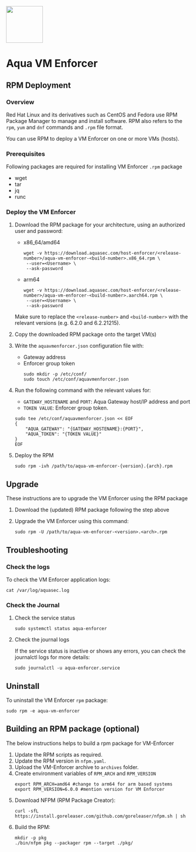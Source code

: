 <img src="https://avatars3.githubusercontent.com/u/12783832?s=200&v=4" height="100" width="100" />

# Aqua VM Enforcer

## RPM Deployment

### Overview
Red Hat Linux and its derivatives such as CentOS and Fedora use RPM Package Manager to manage and install software. RPM also refers to the `rpm`, `yum` and `dnf` commands and `.rpm` file format. 

You can use RPM to deploy a VM Enforcer on one or more VMs (hosts).
### Prerequisites
Following packages are required for installing VM Enforcer `.rpm` package
* wget
* tar
* jq
* runc

### Deploy the VM Enforcer

1. Download the RPM package for your architecture, using an authorized user and password:
   * x86_64/amd64
       ```shell
       wget -v https://download.aquasec.com/host-enforcer/<release-number>/aqua-vm-enforcer-<build-number>.x86_64.rpm \
        --user=<Username> \
        --ask-password
       ```
   * arm64
     ```shell
     wget -v https://download.aquasec.com/host-enforcer/<release-number>/aqua-vm-enforcer-<build-number>.aarch64.rpm \
      --user=<Username> \
      --ask-password
     ```
   Make sure to replace the `<release-number>` and `<build-number>` with the relevant versions (e.g. 6.2.0 and 6.2.21215).


2. Copy the downloaded RPM package onto the target VM(s)


3. Write the `aquavmenforcer.json` configuration file with:
   * Gateway address
   * Enforcer group token
     ```shell
     sudo mkdir -p /etc/conf/
     sudo touch /etc/conf/aquavmenforcer.json
     ```

4. Run the following command with the relevant values for:

   * `GATEWAY_HOSTENAME` and `PORT`: Aqua Gateway host/IP address and port
   * `TOKEN VALUE`: Enforcer group token.
   
   ```shell
   sudo tee /etc/conf/aquavmenforcer.json << EOF
   {
       "AQUA_GATEWAY": "{GATEWAY_HOSTENAME}:{PORT}",
       "AQUA_TOKEN": "{TOKEN VALUE}"
   }
   EOF
   ```

5. Deploy the RPM

    ```shell
    sudo rpm -ivh /path/to/aqua-vm-enforcer-{version}.{arch}.rpm
    ```

## Upgrade

These instructions are to upgrade the VM Enforcer using the RPM package

1. Download the (updated) RPM package following the step above


2. Upgrade the VM Enforcer using this command:

   ```shell
   sudo rpm -U /path/to/aqua-vm-enforcer-<version>.<arch>.rpm
   ```
## Troubleshooting

### Check the logs

To check the VM Enforcer application logs:
  ```shell
  cat /var/log/aquasec.log
  ```

### Check the Journal

1. Check the service status
   ```shell
   sudo systemctl status aqua-enforcer
   ```

2. Check the journal logs 

   If the service status is inactive or shows any errors, you can check the journalctl logs for more details:

   ```shell
   sudo journalctl -u aqua-enforcer.service
   ```
   
## Uninstall
To uninstall the VM Enforcer `rpm` package:
```shell
sudo rpm -e aqua-vm-enforcer
```

## Building an RPM package (optional)

The below instructions helps to build a rpm package for VM-Enforcer
1. Update the RPM scripts as required.
2. Update the RPM version in `nfpm.yaml`.
3. Upload the VM-Enforcer archive to `archives` folder.
4. Create environment variables of `RPM_ARCH` and `RPM_VERSION`
    ```shell
    export RPM_ARCH=amd64 #change to arm64 for arm based systems
    export RPM_VERSION=6.0.0 #mention version for VM Enforcer
    ```
5. Download NFPM (RPM Package Creator):
    ```shell
    curl -sfL https://install.goreleaser.com/github.com/goreleaser/nfpm.sh | sh
    ```
6. Build the RPM:
    ```shell
    mkdir -p pkg
    ./bin/nfpm pkg --packager rpm --target ./pkg/
    ```